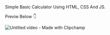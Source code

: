 Simple Basic Calculator Using HTML, CSS And JS.

Previw Below 👇

![Untitled video - Made with Clipchamp](https://github.com/user-attachments/assets/e2f20abc-a513-4d30-a8a6-8249a874adb2)
